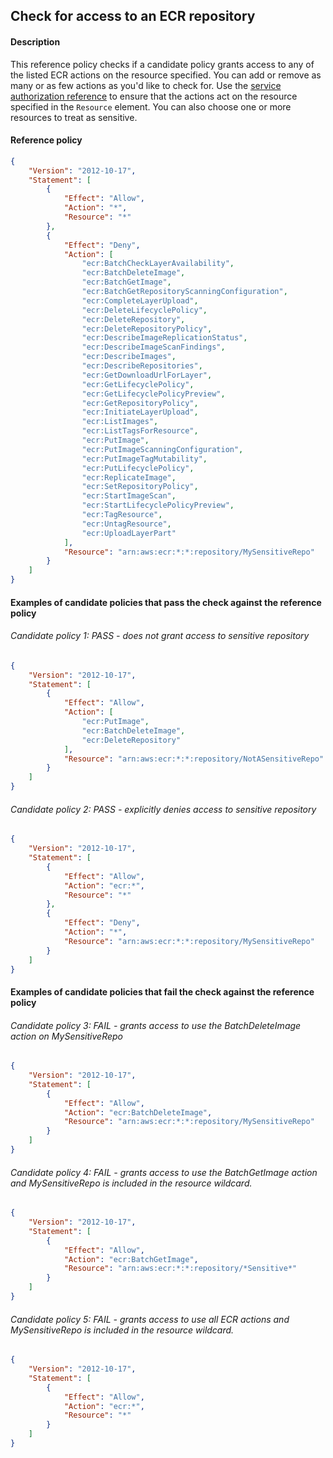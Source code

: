 ## Check for access to an ECR repository

#### Description

This reference policy checks if a candidate policy grants access to any of the listed ECR actions on the resource specified. You can add or remove as many or as few actions as you'd like to check for. Use the [service authorization reference](https://docs.aws.amazon.com/service-authorization/latest/reference/reference_policies_actions-resources-contextkeys.html) to ensure that the actions act on the resource specified in the ```Resource``` element.  You can also choose one or more resources to treat as sensitive.


#### Reference policy
```json
{
    "Version": "2012-10-17",
    "Statement": [
        {
            "Effect": "Allow",
            "Action": "*",
            "Resource": "*"
        },
        {
            "Effect": "Deny",
            "Action": [
                "ecr:BatchCheckLayerAvailability",
                "ecr:BatchDeleteImage",
                "ecr:BatchGetImage",
                "ecr:BatchGetRepositoryScanningConfiguration",
                "ecr:CompleteLayerUpload",
                "ecr:DeleteLifecyclePolicy",
                "ecr:DeleteRepository",
                "ecr:DeleteRepositoryPolicy",
                "ecr:DescribeImageReplicationStatus",
                "ecr:DescribeImageScanFindings",
                "ecr:DescribeImages",
                "ecr:DescribeRepositories",
                "ecr:GetDownloadUrlForLayer",
                "ecr:GetLifecyclePolicy",
                "ecr:GetLifecyclePolicyPreview",
                "ecr:GetRepositoryPolicy",
                "ecr:InitiateLayerUpload",
                "ecr:ListImages",
                "ecr:ListTagsForResource",
                "ecr:PutImage",
                "ecr:PutImageScanningConfiguration",
                "ecr:PutImageTagMutability",
                "ecr:PutLifecyclePolicy",
                "ecr:ReplicateImage",
                "ecr:SetRepositoryPolicy",
                "ecr:StartImageScan",
                "ecr:StartLifecyclePolicyPreview",
                "ecr:TagResource",
                "ecr:UntagResource",
                "ecr:UploadLayerPart"
            ],
            "Resource": "arn:aws:ecr:*:*:repository/MySensitiveRepo"
        }
    ]
}
```

#### Examples of candidate policies that pass the check against the reference policy

###### Candidate policy 1: PASS - does not grant access to sensitive repository
```json
{
	"Version": "2012-10-17",
	"Statement": [
		{
			"Effect": "Allow",
			"Action": [
				"ecr:PutImage",
				"ecr:BatchDeleteImage",
				"ecr:DeleteRepository"
			],
			"Resource": "arn:aws:ecr:*:*:repository/NotASensitiveRepo"
		}
	]
}
```

###### Candidate policy 2: PASS - explicitly denies access to sensitive repository
```json
{
	"Version": "2012-10-17",
	"Statement": [
		{
			"Effect": "Allow",
			"Action": "ecr:*",
			"Resource": "*"
		}, 
		{
			"Effect": "Deny",
			"Action": "*",
			"Resource": "arn:aws:ecr:*:*:repository/MySensitiveRepo"
		}
	]
}
```

#### Examples of candidate policies that fail the check against the reference policy

###### Candidate policy 3: FAIL - grants access to use the BatchDeleteImage action on MySensitiveRepo
```json
{
	"Version": "2012-10-17",
	"Statement": [
		{
			"Effect": "Allow",
			"Action": "ecr:BatchDeleteImage",
			"Resource": "arn:aws:ecr:*:*:repository/MySensitiveRepo"
		}
	]
}
```

###### Candidate policy 4: FAIL - grants access to use the BatchGetImage action and MySensitiveRepo is included in the resource wildcard.
```json
{
	"Version": "2012-10-17",
	"Statement": [
		{
			"Effect": "Allow",
			"Action": "ecr:BatchGetImage",
			"Resource": "arn:aws:ecr:*:*:repository/*Sensitive*"
		}
	]
}
```

###### Candidate policy 5: FAIL - grants access to use all ECR actions and MySensitiveRepo is included in the resource wildcard.
```json
{
	"Version": "2012-10-17",
	"Statement": [
		{
			"Effect": "Allow",
			"Action": "ecr:*",
			"Resource": "*"
		}
	]
}
```
